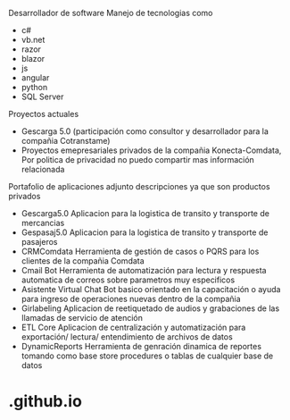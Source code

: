 Desarrollador de software
Manejo de tecnologias como
- c#
- vb.net
- razor
- blazor
- js
- angular
- python
- SQL Server

Proyectos actuales
- Gescarga 5.0 (participación como consultor y desarrollador para la compañia Cotranstame)
- Proyectos emepresariales privados de la compañia Konecta-Comdata, Por politica de privacidad no puedo compartir mas información relacionada

Portafolio de aplicaciones adjunto descripciones ya que son productos privados
- Gescarga5.0 Aplicacion para la logistica de transito y transporte de mercancias
- Gespasaj5.0 Aplicacion para la logistica de transito y transporte de pasajeros
- CRMComdata Herramienta de gestión de casos o PQRS para los clientes de la compañia Comdata
- Cmail Bot Herramienta de automatización para lectura y respuesta automatica de correos sobre parametros muy especificos
- Asistente Virtual Chat Bot basico orientado en la capacitación o ayuda para ingreso de operaciones nuevas dentro de la compañia
- Girlabeling Aplicacion de reetiquetado de audios y grabaciones de las llamadas de servicio de atención
- ETL Core Aplicacion de centralización y automatización para exportación/ lectura/ entendimiento de archivos de datos
- DynamicReports Herramienta de genración dinamica de reportes tomando como base store procedures o tablas de cualquier base de datos

# .github.io

